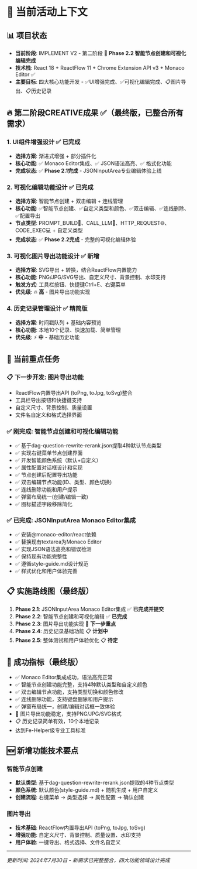 # 🎯 当前活动上下文

## 📊 项目状态
- **当前阶段**: IMPLEMENT V2 - 第二阶段 🎉 **Phase 2.2 智能节点创建和可视化编辑完成**
- **技术栈**: React 18 + ReactFlow 11 + Chrome Extension API v3 + Monaco Editor ✅
- **主要目标**: 四大核心功能开发 - ✅UI增强完成、✅可视化编辑完成、📋图片导出、📋历史记录

## 🔥 第二阶段CREATIVE成果 ✅（最终版，已整合所有需求）

### 1. UI组件增强设计 ✅ **已完成**
- **选择方案**: 渐进式增强 + 部分插件化
- **核心功能**: ✅ Monaco Editor集成、✅ JSON语法高亮、✅ 格式化功能
- **完成状态**: ✅ **Phase 2.1完成** - JSONInputArea专业编辑体验上线

### 2. 可视化编辑功能设计 ✅ **已完成**
- **选择方案**: 智能节点创建 + 双击编辑 + 连线管理
- **核心功能**: ✅智能节点创建、✅自定义类型和颜色、✅双击编辑、✅连线删除、✅配置导出
- **节点类型**: PROMPT_BUILD🔧、CALL_LLM🤖、HTTP_REQUEST🌐、CODE_EXEC💻 + 自定义类型
- **完成状态**: ✅ **Phase 2.2完成** - 完整的可视化编辑体验

### 3. 可视化图片导出功能设计 ✅ **新增**
- **选择方案**: SVG导出 + 转换，结合ReactFlow内置能力
- **核心功能**: PNG/JPG/SVG导出、自定义尺寸、背景控制、水印支持
- **触发方式**: 工具栏按钮、快捷键Ctrl+E、右键菜单
- **优先级**: 🔥 **高** - 图片导出功能实现

### 4. 历史记录管理设计 ✅ **精简版**
- **选择方案**: 时间戳队列 + 基础内容预览
- **核心功能**: 本地10个记录、快速加载、简单管理
- **优先级**: ⚡ **中** - 基础历史功能

## 🎯 当前重点任务
### 📋 下一步开发: 图片导出功能
- ReactFlow内置导出API (toPng, toJpg, toSvg)整合
- 工具栏导出按钮和快捷键支持
- 自定义尺寸、背景控制、质量设置
- 文件名自定义和格式选择界面

### ✅ 刚完成: 智能节点创建和可视化编辑功能
- ✅ 基于dag-question-rewrite-rerank.json提取4种默认节点类型
- ✅ 实现右键菜单节点创建界面  
- ✅ 开发智能颜色系统（默认+自定义）
- ✅ 属性配置对话框设计和实现
- ✅ 节点创建后配置导出功能
- ✅ 双击编辑节点功能(ID、类型、颜色切换)
- ✅ 连线删除功能和用户提示
- ✅ 弹窗布局统一(创建/编辑一致)
- ✅ 图标描述字段移除简化

### ✅ 已完成: JSONInputArea Monaco Editor集成
- ✅ 安装@monaco-editor/react依赖
- ✅ 替换现有textarea为Monaco Editor
- ✅ 实现JSON语法高亮和错误检测
- ✅ 保持现有功能完整性
- ✅ 遵循style-guide.md设计规范
- ✅ 样式优化和用户体验完善

## 📋 实施路线图（最终版）
1. **Phase 2.1**: JSONInputArea Monaco Editor集成 ✅ **已完成并提交**
2. **Phase 2.2**: 智能节点创建和可视化编辑 ✅ **已完成**
3. **Phase 2.3**: 图片导出功能实现 🚀 **下一步重点**
4. **Phase 2.4**: 历史记录基础功能 📋 **计划中**
5. **Phase 2.5**: 整体测试和用户体验优化 📋 **待定**

## 🎯 成功指标（最终版）
- ✅ Monaco Editor集成成功，语法高亮正常
- ✅ 智能节点创建功能完整，支持4种默认类型和自定义颜色
- ✅ 双击编辑节点功能，支持类型切换和颜色修改
- ✅ 连线删除功能，支持键盘删除和用户提示
- ✅ 弹窗布局统一，创建/编辑对话框一致体验
- 🚀 图片导出功能稳定，支持PNG/JPG/SVG格式
- 📋 历史记录简单有效，10个本地记录
- 达到Fe-Helper级专业工具标准

## 🆕 新增功能技术要点
### 智能节点创建
- **默认类型**: 基于dag-question-rewrite-rerank.json提取的4种节点类型
- **颜色系统**: 默认颜色(style-guide.md) + 随机生成 + 用户自定义
- **创建流程**: 右键菜单 → 类型选择 → 属性配置 → 确认创建

### 图片导出
- **技术基础**: ReactFlow内置导出API (toPng, toJpg, toSvg)
- **增强功能**: 自定义尺寸、背景控制、质量设置、水印支持
- **用户体验**: 一键导出、格式选择、文件名自定义

---
*更新时间: 2024年7月30日 - 新需求已完整整合，四大功能领域设计完成* 